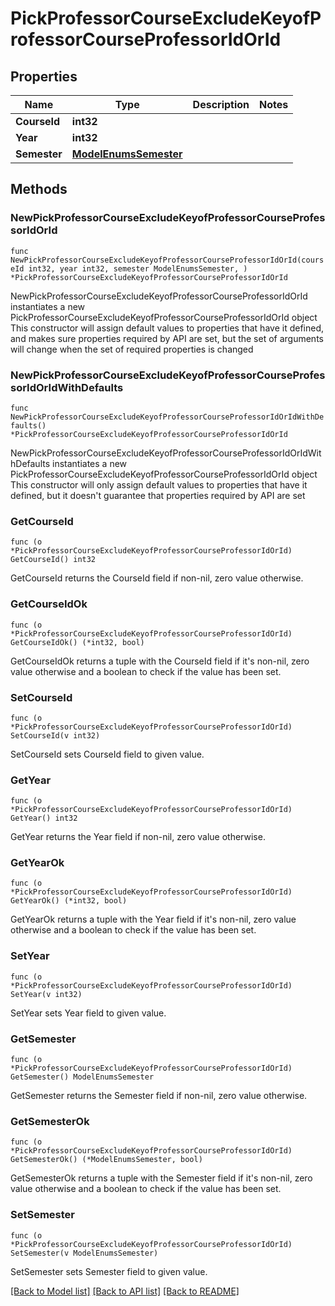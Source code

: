 # PickProfessorCourseExcludeKeyofProfessorCourseProfessorIdOrId

## Properties

Name | Type | Description | Notes
------------ | ------------- | ------------- | -------------
**CourseId** | **int32** |  | 
**Year** | **int32** |  | 
**Semester** | [**ModelEnumsSemester**](EnumsSemester.md) |  | 

## Methods

### NewPickProfessorCourseExcludeKeyofProfessorCourseProfessorIdOrId

`func NewPickProfessorCourseExcludeKeyofProfessorCourseProfessorIdOrId(courseId int32, year int32, semester ModelEnumsSemester, ) *PickProfessorCourseExcludeKeyofProfessorCourseProfessorIdOrId`

NewPickProfessorCourseExcludeKeyofProfessorCourseProfessorIdOrId instantiates a new PickProfessorCourseExcludeKeyofProfessorCourseProfessorIdOrId object
This constructor will assign default values to properties that have it defined,
and makes sure properties required by API are set, but the set of arguments
will change when the set of required properties is changed

### NewPickProfessorCourseExcludeKeyofProfessorCourseProfessorIdOrIdWithDefaults

`func NewPickProfessorCourseExcludeKeyofProfessorCourseProfessorIdOrIdWithDefaults() *PickProfessorCourseExcludeKeyofProfessorCourseProfessorIdOrId`

NewPickProfessorCourseExcludeKeyofProfessorCourseProfessorIdOrIdWithDefaults instantiates a new PickProfessorCourseExcludeKeyofProfessorCourseProfessorIdOrId object
This constructor will only assign default values to properties that have it defined,
but it doesn't guarantee that properties required by API are set

### GetCourseId

`func (o *PickProfessorCourseExcludeKeyofProfessorCourseProfessorIdOrId) GetCourseId() int32`

GetCourseId returns the CourseId field if non-nil, zero value otherwise.

### GetCourseIdOk

`func (o *PickProfessorCourseExcludeKeyofProfessorCourseProfessorIdOrId) GetCourseIdOk() (*int32, bool)`

GetCourseIdOk returns a tuple with the CourseId field if it's non-nil, zero value otherwise
and a boolean to check if the value has been set.

### SetCourseId

`func (o *PickProfessorCourseExcludeKeyofProfessorCourseProfessorIdOrId) SetCourseId(v int32)`

SetCourseId sets CourseId field to given value.


### GetYear

`func (o *PickProfessorCourseExcludeKeyofProfessorCourseProfessorIdOrId) GetYear() int32`

GetYear returns the Year field if non-nil, zero value otherwise.

### GetYearOk

`func (o *PickProfessorCourseExcludeKeyofProfessorCourseProfessorIdOrId) GetYearOk() (*int32, bool)`

GetYearOk returns a tuple with the Year field if it's non-nil, zero value otherwise
and a boolean to check if the value has been set.

### SetYear

`func (o *PickProfessorCourseExcludeKeyofProfessorCourseProfessorIdOrId) SetYear(v int32)`

SetYear sets Year field to given value.


### GetSemester

`func (o *PickProfessorCourseExcludeKeyofProfessorCourseProfessorIdOrId) GetSemester() ModelEnumsSemester`

GetSemester returns the Semester field if non-nil, zero value otherwise.

### GetSemesterOk

`func (o *PickProfessorCourseExcludeKeyofProfessorCourseProfessorIdOrId) GetSemesterOk() (*ModelEnumsSemester, bool)`

GetSemesterOk returns a tuple with the Semester field if it's non-nil, zero value otherwise
and a boolean to check if the value has been set.

### SetSemester

`func (o *PickProfessorCourseExcludeKeyofProfessorCourseProfessorIdOrId) SetSemester(v ModelEnumsSemester)`

SetSemester sets Semester field to given value.



[[Back to Model list]](../README.md#documentation-for-models) [[Back to API list]](../README.md#documentation-for-api-endpoints) [[Back to README]](../README.md)


